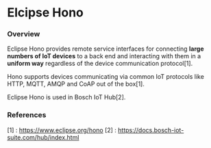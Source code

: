 # Elcipse Hono
### Overview

Eclipse Hono provides remote service interfaces for connecting **large numbers of IoT devices** to a back end and interacting with them in a **uniform way** regardless of the device communication protocol[1].

Hono supports devices communicating via common IoT protocols like HTTP, MQTT, AMQP and CoAP out of the box[1].

Eclipse Hono is used in Bosch IoT Hub[2].

### References
[1] : https://www.eclipse.org/hono
[2] : https://docs.bosch-iot-suite.com/hub/index.html
